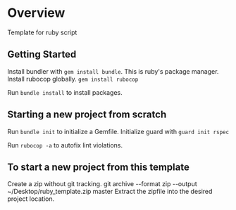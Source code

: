 # Overview

Template for ruby script

## Getting Started

Install bundler with `gem install bundle`.  This is ruby's package manager.
Install rubocop globally.  `gem install rubocop`

Run `bundle install` to install packages.

## Starting a new project from scratch

Run `bundle init` to initialize a Gemfile.
Initialize guard with `guard init rspec`

Run `rubocop -a` to autofix lint violations.

## To start a new project from this template

Create a zip without git tracking.
git archive --format zip --output ~/Desktop/ruby_template.zip master
Extract the zipfile into the desired project location.
